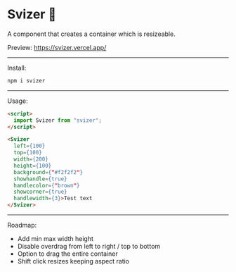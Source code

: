 # Svizer 📐

A component that creates a container which is resizeable.

Preview: https://svizer.vercel.app/

---

Install:

```bash
npm i svizer
```

---

Usage:

```html
<script>
  import Svizer from "svizer";
</script>

<Svizer
  left={100}
  top={100}
  width={200}
  height={100}
  background={"#f2f2f2"}
  showhandle={true}
  handlecolor={"brown"}
  showcorner={true}
  handlewidth={3}>Test text
</Svizer>
```

---

Roadmap:

- Add min max width height
- Disable overdrag from left to right / top to bottom
- Option to drag the entire container
- Shift click resizes keeping aspect ratio
